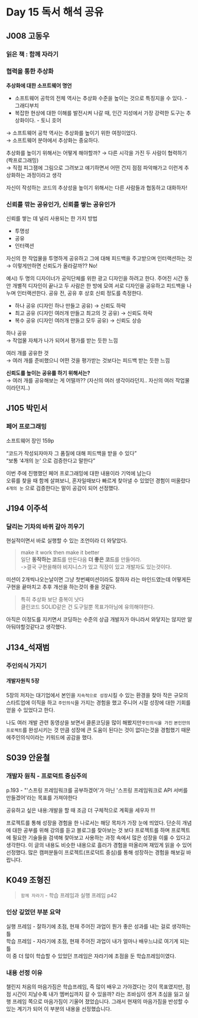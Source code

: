 # Day 15 독서 해석 공유

## J008 고동우

### 읽은 책 : 함께 자라기

### 협력을 통한 추상화

**추상화에 대한 소프트웨어 명언**

- 소프트웨어 공학의 전체 역사는 추상화 수준을 높이는 것으로 특징지을 수 있다. - 그래디부치
- 복잡한 현상에 대한 이해를 발전시켜 나갈 때, 인간 지성에서 가장 강력한 도구는 추상화이다. - 토니 호어

→ 소프트웨어 공학 역사는 추상화를 높이기 위한 여정이었다.  
→ 소프트웨어 분야에서 추상화는 중요하다.

추상화를 높이기 위해서는 어떻게 해야할까?
→ 다른 시각을 가진 두 사람이 협력하기(짝프로그래밍)  
→ 직접 피그잼에 그림으로 그려보고 얘기하면서 어떤 건지 점점 파악해가고 이런게 추상화하는 과정이라고 생각

자신이 작성하는 코드의 추상성을 높이기 위해서는 다른 사람들과 협동하고 대화하자!

### 신뢰를 깎는 공유인가, 신뢰를 쌓는 공유인가

신뢰를 쌓는 데 널리 사용되는 한 가지 방법

- 투명성
- 공유
- 인터랙션

자신의 한 작업물을 투명하게 공유하고 그에 대해 피드백을 주고받으며 인터랙션하는 것  
→ 이렇게만하면 신뢰도가 올라갈까?? No!

예시) 두 명의 디자이너가 공익단체를 위한 광고 디자인을 하려고 한다. 주어진 시간 동안 개별적 디자인이 끝나고 두 사람은 한 방에 모여 서로 디자인을 공유하고 피드백을 나누며 인터랙션한다. 공유 전, 공유 후 상호 신뢰 정도를 측정한다.

- 하나 공유 (디자인 하나 만들고 공유) → 신뢰도 하락
- 최고 공유 (디자인 여러개 만들고 최고의 것 공유) → 신뢰도 하락
- 복수 공유 (디자인 여러개 만들고 모두 공유) → 신뢰도 상승

하나 공유  
→ 작업물 자체가 나가 되어서 평가를 받는 듯한 느낌

여러 개를 공유한 것  
→ 여러 개를 준비했으니 어떤 것을 평가받는 것보다는 피드백 받는 듯한 느낌

**신뢰도를 높이는 공유를 하기 위해서는?**  
→ 여러 개를 공유해보는 게 어떨까?? (자신의 여러 생각이라던지.. 자신의 여러 작업물이라던지..)

## J105 박민서

### 페어 프로그래밍

소프트웨어 장인 159p

“코드가 작성되자마자 그 품질에 대해 피드백을 받을 수 있다”  
“보통 ‘4개의 눈’ 으로 검증한다고 말한다”

이번 주에 진행했던 페어 프로그래밍에 대한 내용이라 기억에 남는다  
오류를 찾을 때 함께 살펴보니, 혼자일때보다 빠르게 찾아낼 수 있었던 경험이 떠올랐다  
`4개의 눈` 으로 검증한다는 말이 공감이 되어 선정했다.

## J194 이주석

### 달리는 기차의 바퀴 갈아 끼우기

현실적이면서 바로 실행할 수 있는 조언이라 더 와닿았다.

> make it work then make it better  
> 일단 **동작하는 코드**를 만든다음 **더 좋은 코드**를 만들어라.  
> ->결국 구현을해야 비지니스가 있고 직장이 있고 개발자도 있는것이다.

미션이 2개씩나오는날이면 그냥 첫번째미션이라도 잘하자 라는 마인드였는데 어떻게든 구현을 끝마치고 추후 개선을 하는것이 좋을 것같다.

> 특히 추상화 보단 중복이 낫다  
> 클린코드 SOLID같은 건 도구일뿐 목표가아님에 유의해야한다.

아직은 이정도를 지키면서 코딩하는 수준의 상급 개발자가 아니라서 와닿지는 않지만 알아둬야할것같다고 생각했다.

## J134\_석재범

### 주인의식 가지기

#### 개발자원칙 5장

5장의 저자는 대기업에서 본인을 `지속적으로 성장`시킬 수 있는 환경을 찾아 작은 규모의 스타트업에 이직을 하고 `주인의식`을 가지는 경험을 했고 주니어 시절 성장에 대한 기회를 얻을 수 있었다고 한다.

나도 여러 개발 관련 동영상을 보면서 클론코딩을 많이 해봤지만`주인의식을 가진` `본인만의 프로젝트`를 완성시키는 것 만큼 성장에 큰 도움이 된다는 것이 없다는것을 경험했기 때문에주인의식이라는 키워드에 공감을 했다.

## S039 안윤철

### 개발자 원칙 - 프로덕트 중심주의

p.193 - "'스프링 프레임워크를 공부하겠어'가 아닌 '스프링 프레임워크로 API 서버를 만들겠어'라는 목표를 가져야한다

공유하고 싶은 내용:개발을 할 때 조금 더 구체적으로 계획을 세우자 !!!

프로젝트를 통해 성장을 경험을 한 나로서는 해당 목차가 가장 눈에 띄었다. 단순히 개념에 대한 공부를 위해 강의를 듣고 블로그를 찾아보는 것 보다 프로젝트를 하며 프로젝트에 필요한 기술들을 검색해 찾아보고 사용하는 과정 속에서 많은 성장을 이룰 수 있다고 생각한다. 이 글의 내용도 비슷한 내용으로 흘러가 경험을 떠올리며 재밌게 읽을 수 있어 선정했다. 많은 캠퍼분들이 프로젝트(프로덕트 중심)를 통해 성장하는 경험을 해보길 바랍니다.

## K049 조형진

> `함께 자라기` - 학습 프레임과 실행 프레임 p42

### 인상 깊었던 부분 요약

실행 프레임 - 잘하기에 초점, 현재 주어진 과업이 뭔가 좋은 성과를 내는 걸로 생각하는 틀
<br>학습 프레임 - 자라기에 초점, 현재 주어진 과업이 내가 얼마나 배우느냐로 여기게 되는 틀
<br>이 중 더 많이 학습할 수 있었던 프레임은 자라기에 초점을 둔 학습프레임이였다.

### 내용 선정 이유

챌린지 처음의 마음가짐은 학습프레임, 즉 많이 배우고 가야겠다는 것이 목표였지만, 점점 시간이 지날수록 내가 멤버십까지 갈 수 있을까? 라는 조바심이 생겨 초심을 잃고 실행 프레임 쪽으로 마음가짐이 기울어 졌었습니다. 그래서 현재의 마음가짐을 반성할 수 있는 계기가 되어 이 부분의 내용을 선정했습니다.
